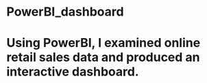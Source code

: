 # PowerBI_dashboard
# Using PowerBI, I examined online retail sales data and produced an interactive dashboard.
